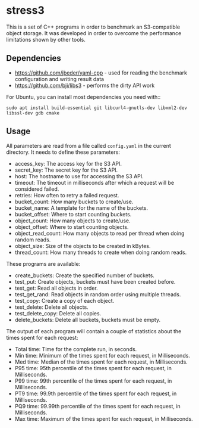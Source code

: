 stress3
=======

This is a set of C++ programs in order to benchmark an S3-compatible object storage.
It was developed in order to overcome the performance limitations shown by other tools.

Dependencies
------------

- https://github.com/jbeder/yaml-cpp - used for reading the benchmark configuration and writing result data
- https://github.com/bji/libs3 - performs the dirty API work

For Ubuntu, you can install most dependencies you need with::

    sudo apt install build-essential git libcurl4-gnutls-dev libxml2-dev libssl-dev gdb cmake

Usage
-----

All parameters are read from a file called ```config.yaml``` in the current directory. It needs to define these parameters:

- access_key: The access key for the S3 API.
- secret_key: The secret key for the S3 API.
- host: The hostname to use for accessing the S3 API.
- timeout: The timeout in milliseconds after which a request will be considered failed.
- retries: How often to retry a failed request.
- bucket_count: How many buckets to create/use.
- bucket_name: A template for the name of the buckets.
- bucket_offset: Where to start counting buckets.
- object_count: How many objects to create/use.
- object_offset: Where to start counting objects.
- object_read_count: How many objects to read per thread when doing random reads.
- object_size: Size of the objects to be created in kBytes.
- thread_count: How many threads to create when doing random reads.

These programs are available:

- create_buckets: Create the specified number of buckets.
- test_put: Create objects, buckets must have been created before.
- test_get: Read all objects in order.
- test_get_rand: Read objects in random order using multiple threads.
- test_copy: Create a copy of each object.
- test_delete: Delete all objects.
- test_delete_copy: Delete all copies.
- delete_buckets: Delete all buckets, buckets must be empty.

The output of each program will contain a couple of statistics about the times spent for each request:

- Total time: Time for the complete run, in seconds.
- Min time: Minimum of the times spent for each request, in Milliseconds.
- Med time: Median of the times spent for each request, in Milliseconds.
- P95 time: 95th percentile of the times spent for each request, in Milliseconds.
- P99 time: 99th percentile of the times spent for each request, in Milliseconds.
- PT9 time: 99.9th percentile of the times spent for each request, in Milliseconds.
- PQ9 time: 99.99th percentile of the times spent for each request, in Milliseconds.
- Max time: Maximum of the times spent for each request, in Milliseconds.



